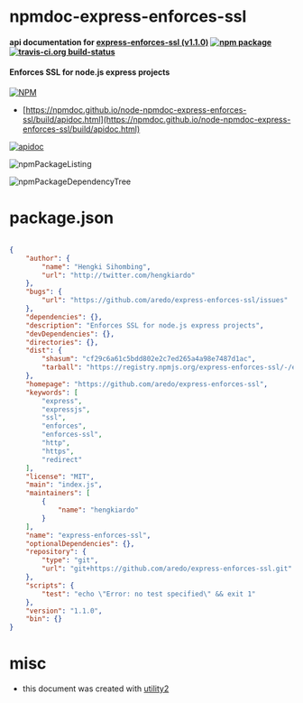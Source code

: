 # npmdoc-express-enforces-ssl

#### api documentation for  [express-enforces-ssl (v1.1.0)](https://github.com/aredo/express-enforces-ssl)  [![npm package](https://img.shields.io/npm/v/npmdoc-express-enforces-ssl.svg?style=flat-square)](https://www.npmjs.org/package/npmdoc-express-enforces-ssl) [![travis-ci.org build-status](https://api.travis-ci.org/npmdoc/node-npmdoc-express-enforces-ssl.svg)](https://travis-ci.org/npmdoc/node-npmdoc-express-enforces-ssl)

#### Enforces SSL for node.js express projects

[![NPM](https://nodei.co/npm/express-enforces-ssl.png?downloads=true&downloadRank=true&stars=true)](https://www.npmjs.com/package/express-enforces-ssl)

- [https://npmdoc.github.io/node-npmdoc-express-enforces-ssl/build/apidoc.html](https://npmdoc.github.io/node-npmdoc-express-enforces-ssl/build/apidoc.html)

[![apidoc](https://npmdoc.github.io/node-npmdoc-express-enforces-ssl/build/screenCapture.buildCi.browser.%252Ftmp%252Fbuild%252Fapidoc.html.png)](https://npmdoc.github.io/node-npmdoc-express-enforces-ssl/build/apidoc.html)

![npmPackageListing](https://npmdoc.github.io/node-npmdoc-express-enforces-ssl/build/screenCapture.npmPackageListing.svg)

![npmPackageDependencyTree](https://npmdoc.github.io/node-npmdoc-express-enforces-ssl/build/screenCapture.npmPackageDependencyTree.svg)



# package.json

```json

{
    "author": {
        "name": "Hengki Sihombing",
        "url": "http://twitter.com/hengkiardo"
    },
    "bugs": {
        "url": "https://github.com/aredo/express-enforces-ssl/issues"
    },
    "dependencies": {},
    "description": "Enforces SSL for node.js express projects",
    "devDependencies": {},
    "directories": {},
    "dist": {
        "shasum": "cf29c6a61c5bdd802e2c7ed265a4a98e7487d1ac",
        "tarball": "https://registry.npmjs.org/express-enforces-ssl/-/express-enforces-ssl-1.1.0.tgz"
    },
    "homepage": "https://github.com/aredo/express-enforces-ssl",
    "keywords": [
        "express",
        "expressjs",
        "ssl",
        "enforces",
        "enforces-ssl",
        "http",
        "https",
        "redirect"
    ],
    "license": "MIT",
    "main": "index.js",
    "maintainers": [
        {
            "name": "hengkiardo"
        }
    ],
    "name": "express-enforces-ssl",
    "optionalDependencies": {},
    "repository": {
        "type": "git",
        "url": "git+https://github.com/aredo/express-enforces-ssl.git"
    },
    "scripts": {
        "test": "echo \"Error: no test specified\" && exit 1"
    },
    "version": "1.1.0",
    "bin": {}
}
```



# misc
- this document was created with [utility2](https://github.com/kaizhu256/node-utility2)

